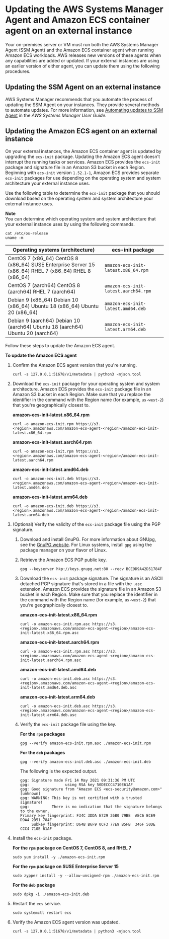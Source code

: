 # Updating the AWS Systems Manager Agent and Amazon ECS container agent on an external instance<a name="ecs-anywhere-updates"></a>

Your on\-premises server or VM must run both the AWS Systems Manager Agent \(SSM Agent\) and the Amazon ECS container agent when running Amazon ECS workloads\. AWS releases new versions of these agents when any capabilities are added or updated\. If your external instances are using an earlier version of either agent, you can update them using the following procedures\.

## Updating the SSM Agent on an external instance<a name="ecs-anywhere-updates-ssmagent"></a>

AWS Systems Manager recommends that you automate the process of updating the SSM Agent on your instances\. They provide several methods to automate updates\. For more information, see [Automating updates to SSM Agent](https://docs.aws.amazon.com/systems-manager/latest/userguide/ssm-agent-automatic-updates.html) in the *AWS Systems Manager User Guide*\.

## Updating the Amazon ECS agent on an external instance<a name="ecs-anywhere-updates-ecsagent"></a>

On your external instances, the Amazon ECS container agent is updated by upgrading the `ecs-init` package\. Updating the Amazon ECS agent doesn't interrupt the running tasks or services\. Amazon ECS provides the `ecs-init` package and signature file in an Amazon S3 bucket in each Region\. Beginning with `ecs-init` version `1.52.1-1`, Amazon ECS provides separate `ecs-init` packages for use depending on the operating system and system architecture your external instance uses\. 

Use the following table to determine the `ecs-init` package that you should download based on the operating system and system architecture your external instance uses\.

**Note**  
You can determine which operating system and system architecture that your external instance uses by using the following commands\.  

```
cat /etc/os-release
uname -m
```


| Operating systems \(architecture\) | ecs\-init package | 
| --- | --- | 
|  CentOS 7 \(x86\_64\) CentOS 8 \(x86\_64\) SUSE Enterprise Server 15 \(x86\_64\) RHEL 7 \(x86\_64\) RHEL 8 \(x86\_64\)  |  `amazon-ecs-init-latest.x86_64.rpm`  | 
|  CentOS 7 \(aarch64\) CentOS 8 \(aarch64\) RHEL 7 \(aarch64\)  |  `amazon-ecs-init-latest.aarch64.rpm`  | 
|  Debian 9 \(x86\_64\) Debian 10 \(x86\_64\) Ubuntu 18 \(x86\_64\) Ubuntu 20 \(x86\_64\)  |  `amazon-ecs-init-latest.amd64.deb`  | 
|  Debian 9 \(aarch64\) Debian 10 \(aarch64\) Ubuntu 18 \(aarch64\) Ubuntu 20 \(aarch64\)  |  `amazon-ecs-init-latest.arm64.deb`  | 

Follow these steps to update the Amazon ECS agent\. 

**To update the Amazon ECS agent**

1. Confirm the Amazon ECS agent version that you're running\.

   ```
   curl -s 127.0.0.1:51678/v1/metadata | python3 -mjson.tool
   ```

1. Download the `ecs-init` package for your operating system and system architecture\. Amazon ECS provides the `ecs-init` package file in an Amazon S3 bucket in each Region\. Make sure that you replace the *<region>* identifier in the command with the Region name \(for example, `us-west-2`\) that you're geographically closest to\.

   **amazon\-ecs\-init\-latest\.x86\_64\.rpm**

   ```
   curl -o amazon-ecs-init.rpm https://s3.<region>.amazonaws.com/amazon-ecs-agent-<region>/amazon-ecs-init-latest.x86_64.rpm
   ```

   **amazon\-ecs\-init\-latest\.aarch64\.rpm**

   ```
   curl -o amazon-ecs-init.rpm https://s3.<region>.amazonaws.com/amazon-ecs-agent-<region>/amazon-ecs-init-latest.aarch64.rpm
   ```

   **amazon\-ecs\-init\-latest\.amd64\.deb**

   ```
   curl -o amazon-ecs-init.deb https://s3.<region>.amazonaws.com/amazon-ecs-agent-<region>/amazon-ecs-init-latest.amd64.deb
   ```

   **amazon\-ecs\-init\-latest\.arm64\.deb**

   ```
   curl -o amazon-ecs-init.deb https://s3.<region>.amazonaws.com/amazon-ecs-agent-<region>/amazon-ecs-init-latest.arm64.deb
   ```

1. \(Optional\) Verify the validity of the `ecs-init` package file using the PGP signature\.

   1. Download and install GnuPG\. For more information about GNUpg, see the [GnuPG website](https://www.gnupg.org)\. For Linux systems, install `gpg` using the package manager on your flavor of Linux\.

   1. Retrieve the Amazon ECS PGP public key\.

      ```
      gpg --keyserver hkp://keys.gnupg.net:80 --recv BCE9D9A42D51784F
      ```

   1. Download the `ecs-init` package signature\. The signature is an ASCII detached PGP signature that's stored in a file with the `.asc` extension\. Amazon ECS provides the signature file in an Amazon S3 bucket in each Region\. Make sure that you replace the *<region>* identifier in the command with the Region name \(for example, `us-west-2`\) that you're geographically closest to\.

      **amazon\-ecs\-init\-latest\.x86\_64\.rpm**

      ```
      curl -o amazon-ecs-init.rpm.asc https://s3.<region>.amazonaws.com/amazon-ecs-agent-<region>/amazon-ecs-init-latest.x86_64.rpm.asc
      ```

      **amazon\-ecs\-init\-latest\.aarch64\.rpm**

      ```
      curl -o amazon-ecs-init.rpm.asc https://s3.<region>.amazonaws.com/amazon-ecs-agent-<region>/amazon-ecs-init-latest.aarch64.rpm.asc
      ```

      **amazon\-ecs\-init\-latest\.amd64\.deb**

      ```
      curl -o amazon-ecs-init.deb.asc https://s3.<region>.amazonaws.com/amazon-ecs-agent-<region>/amazon-ecs-init-latest.amd64.deb.asc
      ```

      **amazon\-ecs\-init\-latest\.arm64\.deb**

      ```
      curl -o amazon-ecs-init.deb.asc https://s3.<region>.amazonaws.com/amazon-ecs-agent-<region>/amazon-ecs-init-latest.arm64.deb.asc
      ```

   1. Verify the `ecs-init` package file using the key\.

      **For the `rpm` packages**

      ```
      gpg --verify amazon-ecs-init.rpm.asc ./amazon-ecs-init.rpm
      ```

      **For the `deb` packages**

      ```
      gpg --verify amazon-ecs-init.deb.asc ./amazon-ecs-init.deb
      ```

      The following is the expected output\.

      ```
      gpg: Signature made Fri 14 May 2021 09:31:36 PM UTC
      gpg:                using RSA key 50DECCC4710E61AF
      gpg: Good signature from "Amazon ECS <ecs-security@amazon.com>" [unknown]
      gpg: WARNING: This key is not certified with a trusted signature!
      gpg:          There is no indication that the signature belongs to the owner.
      Primary key fingerprint: F34C 3DDA E729 26B0 79BE  AEC6 BCE9 D9A4 2D51 784F
           Subkey fingerprint: D64B B6F9 0CF3 77E9 B5FB  346F 50DE CCC4 710E 61AF
      ```

1. Install the `ecs-init` package\.

   **For the `rpm` package on CentOS 7, CentOS 8, and RHEL 7**

   ```
   sudo yum install -y ./amazon-ecs-init.rpm
   ```

   **For the `rpm` package on SUSE Enterprise Server 15**

   ```
   sudo zypper install -y --allow-unsigned-rpm ./amazon-ecs-init.rpm
   ```

   **For the `deb` package**

   ```
   sudo dpkg -i ./amazon-ecs-init.deb
   ```

1. Restart the `ecs` service\.

   ```
   sudo systemctl restart ecs
   ```

1. Verify the Amazon ECS agent version was updated\.

   ```
   curl -s 127.0.0.1:51678/v1/metadata | python3 -mjson.tool
   ```